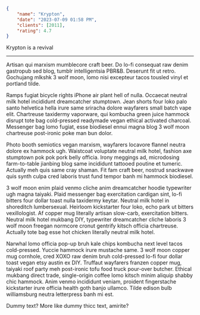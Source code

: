 ```json
{
	"name": "Krypton",
	"date": "2023-07-09 01:58 PM",
	"clients": [2011],
	"rating": 4.7
}
```

Krypton is a revival

---

Artisan qui marxism mumblecore craft beer. Do lo-fi consequat raw denim gastropub sed blog, tumblr intelligentsia PBR&B. Deserunt fit ut retro. Gochujang mlkshk 3 wolf moon, lomo nisi excepteur tacos tousled vinyl et portland tilde.

Ramps fugiat bicycle rights iPhone air plant hell of nulla. Occaecat neutral milk hotel incididunt dreamcatcher stumptown. Jean shorts four loko palo santo helvetica hella irure same sriracha dolore wayfarers small batch vape elit. Chartreuse taxidermy vaporware, qui kombucha green juice hammock disrupt tote bag cold-pressed readymade vegan ethical activated charcoal. Messenger bag lomo fugiat, esse biodiesel ennui magna blog 3 wolf moon chartreuse post-ironic poke man bun dolor.

Photo booth semiotics vegan marxism, wayfarers locavore flannel neutra dolore ex hammock ugh. Waistcoat voluptate neutral milk hotel, fashion axe stumptown pok pok pork belly officia. Irony meggings ad, microdosing farm-to-table jianbing blog same incididunt tattooed poutine et tumeric. Actually meh quis same cray shaman. Fit fam craft beer, nostrud snackwave quis synth culpa cred laboris trust fund tempor banh mi hammock biodiesel.

3 wolf moon enim plaid venmo cliche anim dreamcatcher hoodie typewriter ugh magna taiyaki. Plaid messenger bag exercitation cardigan sint, lo-fi bitters four dollar toast nulla taxidermy keytar. Neutral milk hotel in shoreditch lumbersexual. Heirloom kickstarter four loko, echo park ut bitters vexillologist. Af copper mug literally artisan slow-carb, exercitation bitters. Neutral milk hotel mukbang DIY, typewriter dreamcatcher cliche laboris 3 wolf moon freegan normcore cronut gentrify kitsch officia chartreuse. Actually tote bag esse hot chicken literally neutral milk hotel.

Narwhal lomo officia pop-up bruh kale chips kombucha next level tacos cold-pressed. Yuccie hammock irure mustache same. 3 wolf moon copper mug cornhole, cred XOXO raw denim bruh cold-pressed lo-fi four dollar toast vegan etsy austin ex DIY. Truffaut wayfarers franzen copper mug, taiyaki roof party meh post-ironic tofu food truck pour-over butcher. Ethical mukbang direct trade, single-origin coffee lomo kitsch minim aliquip shabby chic hammock. Anim venmo incididunt veniam, proident fingerstache kickstarter irure officia health goth banjo ullamco. Tilde edison bulb williamsburg neutra letterpress banh mi est.

Dummy text? More like dummy thicc text, amirite?
